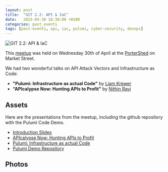 ```yaml
---
layout: post
title:  "GIT 2.2: API & IaC"
date:   2025-04-30 18:30:00 +0100
categories: past_events
tags: [past-events, api, iac, pulumi, cyber-security, devops]
---
```

![GIT 2.2: API & IaC](/assets/2.2/poster.png)

This [meetup](https://www.meetup.com/galway-information-technology/events/307522026/) was held on Wednesday 30th of April at the [PorterShed](https://www.google.com/maps/place/PorterShed/@53.2734788,-9.0534656,17z/data=!3m1!4b1!4m6!3m5!1s0x485b96e5c4af853f:0x3535a8060a8c257d!8m2!3d53.2734788!4d-9.0534656!16s%2Fg%2F11c0xpjshy?entry=ttu) on Market Street.

We had two wonderful talks on API Attack Vectors and Infrastructure as Code:


- **"Pulumi: Infrastructure as actual Code"** by [Liam Krewer](https://www.linkedin.com/in/liamkrewer/)
- **“APIcalypse Now: Hunting APIs to Profit”** by [Nithin Ravi](https://www.linkedin.com/in/nithinravi10/)



## Assets

Here are the presentations from the meetup, including the github repository with the Pulumi Code Demo.

- [Introduction Slides](/assets/2.2/intro.pdf)
- [APIcalypse Now: Hunting APIs to Profit](/assets/2.2/apicalypse.pdf)
- [Pulumi: Infrastructure as actual Code](/assets/2.2/pulumi.pdf)
- [Pulumi Demo Repository](https://github.com/galway-it-meetup/infrastructure-as-code)


## Photos 

<!-- https://nanogallery2.nanostudio.org/ -->
<div id="nanogallery2" data-nanogallery2='{
	"itemsBaseURL": "/assets/2.2/photos/",
    "thumbnailHeight": 240,
    "thumbnailWidth":  "auto"   
  }'> 
  <a href="1.jpeg" data-ngthumb="1.jpeg"></a>
  <a href="2.png" data-ngthumb="2.png"></a>
  <a href="3.png" data-ngthumb="3.png"></a> 
</div>